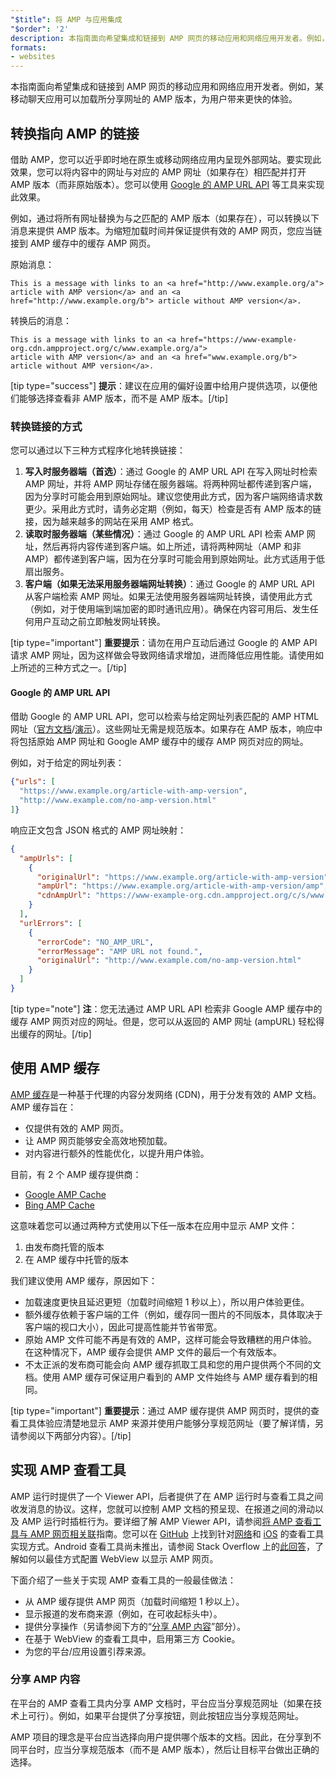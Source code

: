 ```yaml
---
"$title": 将 AMP 与应用集成
"$order": '2'
description: 本指南面向希望集成和链接到 AMP 网页的移动应用和网络应用开发者。例如，某移动聊天应用…
formats:
- websites
---
```


本指南面向希望集成和链接到 AMP 网页的移动应用和网络应用开发者。例如，某移动聊天应用可以加载所分享网址的 AMP 版本，为用户带来更快的体验。

## 转换指向 AMP 的链接

借助 AMP，您可以近乎即时地在原生或移动网络应用内呈现外部网站。要实现此效果，您可以将内容中的网址与对应的 AMP 网址（如果存在）相匹配并打开 AMP 版本（而非原始版本）。您可以使用 [Google 的 AMP URL API](https://developers.google.com/amp/cache/use-amp-url) 等工具来实现此效果。

例如，通过将所有网址替换为与之匹配的 AMP 版本（如果存在），可以转换以下消息来提供 AMP 版本。为缩短加载时间并保证提供有效的 AMP 网页，您应当链接到 AMP 缓存中的缓存 AMP 网页。

原始消息：

```text
This is a message with links to an <a href="http://www.example.org/a">
article with AMP version</a> and an <a href="http://www.example.org/b"> article without AMP version</a>.
```

转换后的消息：

```text
This is a message with links to an <a href="https://www-example-org.cdn.ampproject.org/c/www.example.org/a">
article with AMP version</a> and an <a href="www.example.org/b"> article without AMP version</a>.
```

[tip type="success"] <strong>提示</strong>：建议在应用的偏好设置中给用户提供选项，以便他们能够选择查看非 AMP 版本，而不是 AMP 版本。[/tip]

### 转换链接的方式

您可以通过以下三种方式程序化地转换链接：

1. **写入时服务器端（首选）**：通过 Google 的 AMP URL API 在写入网址时检索 AMP 网址，并将 AMP 网址存储在服务器端。将两种网址都传递到客户端，因为分享时可能会用到原始网址。建议您使用此方式，因为客户端网络请求数更少。采用此方式时，请务必定期（例如，每天）检查是否有 AMP 版本的链接，因为越来越多的网站在采用 AMP 格式。
2. **读取时服务器端（某些情况）**：通过 Google 的 AMP URL API 检索 AMP 网址，然后再将内容传递到客户端。如上所述，请将两种网址（AMP 和非 AMP）都传递到客户端，因为在分享时可能会用到原始网址。此方式适用于低扇出服务。
3. **客户端（如果无法采用服务器端网址转换）**：通过 Google 的 AMP URL API 从客户端检索 AMP 网址。如果无法使用服务器端网址转换，请使用此方式（例如，对于使用端到端加密的即时通讯应用）。确保在内容可用后、发生任何用户互动之前立即触发网址转换。

[tip type="important"] <strong>重要提示</strong>：请勿在用户互动后通过 Google 的 AMP API 请求 AMP 网址，因为这样做会导致网络请求增加，进而降低应用性能。请使用如上所述的三种方式之一。[/tip]

#### Google 的 AMP URL API

借助 Google 的 AMP URL API，您可以检索与给定网址列表匹配的 AMP HTML 网址（[官方文档](https://developers.google.com/amp/cache/use-amp-url)/[演示](../../../documentation/examples/documentation/Using_the_AMP_URL_API.html)）。这些网址无需是规范版本。如果存在 AMP 版本，响应中将包括原始 AMP 网址和 Google AMP 缓存中的缓存 AMP 网页对应的网址。

例如，对于给定的网址列表：

```json
{"urls": [
  "https://www.example.org/article-with-amp-version",
  "http://www.example.com/no-amp-version.html"
]}
```

响应正文包含 JSON 格式的 AMP 网址映射：

```json
{
  "ampUrls": [
    {
      "originalUrl": "https://www.example.org/article-with-amp-version",
      "ampUrl": "https://www.example.org/article-with-amp-version/amp",
      "cdnAmpUrl": "https://www-example-org.cdn.ampproject.org/c/s/www.example.org/article-with-amp-version"
    }
  ],
  "urlErrors": [
    {
      "errorCode": "NO_AMP_URL",
      "errorMessage": "AMP URL not found.",
      "originalUrl": "http://www.example.com/no-amp-version.html"
    }
  ]
}
```

[tip type="note"] <strong>注</strong>：您无法通过 AMP URL API 检索非 Google AMP 缓存中的缓存 AMP 网页对应的网址。但是，您可以从返回的 AMP 网址 (ampURL) 轻松得出缓存的网址。[/tip]

## 使用 AMP 缓存

[AMP 缓存](../../../documentation/guides-and-tutorials/learn/amp-caches-and-cors/how_amp_pages_are_cached.md)是一种基于代理的内容分发网络 (CDN)，用于分发有效的 AMP 文档。AMP 缓存旨在：

- 仅提供有效的 AMP 网页。
- 让 AMP 网页能够安全高效地预加载。
- 对内容进行额外的性能优化，以提升用户体验。

目前，有 2 个 AMP 缓存提供商：

- [Google AMP Cache](https://developers.google.com/amp/cache/)
- [Bing AMP Cache](https://www.bing.com/webmaster/help/bing-amp-cache-bc1c884c)

这意味着您可以通过两种方式使用以下任一版本在应用中显示 AMP 文件：

1. 由发布商托管的版本
2. 在 AMP 缓存中托管的版本

我们建议使用 AMP 缓存，原因如下：

- 加载速度更快且延迟更短（加载时间缩短 1 秒以上），所以用户体验更佳。
- 额外缓存依赖于客户端的工件（例如，缓存同一图片的不同版本，具体取决于客户端的视口大小），因此可提高性能并节省带宽。
- 原始 AMP 文件可能不再是有效的 AMP，这样可能会导致糟糕的用户体验。在这种情况下，AMP 缓存会提供 AMP 文件的最后一个有效版本。
- 不太正派的发布商可能会向 AMP 缓存抓取工具和您的用户提供两个不同的文档。使用 AMP 缓存可保证用户看到的 AMP 文件始终与 AMP 缓存看到的相同。

[tip type="important"] <strong>重要提示</strong>：通过 AMP 缓存提供 AMP 网页时，提供的查看工具体验应清楚地显示 AMP 来源并使用户能够分享规范网址（要了解详情，另请参阅以下两部分内容）。[/tip]

## 实现 AMP 查看工具

AMP 运行时提供了一个 Viewer API，后者提供了在 AMP 运行时与查看工具之间收发消息的协议。这样，您就可以控制 AMP 文档的预呈现、在报道之间的滑动以及 AMP 运行时插桩行为。要详细了解 AMP Viewer API，请参阅[将 AMP 查看工具与 AMP 网页相关联](https://github.com/ampproject/amphtml/blob/master/extensions/amp-viewer-integration/integrating-viewer-with-amp-doc-guide.md)指南。您可以在 [GitHub](https://github.com/ampproject/amp-viewer) 上找到针对[网络](https://github.com/ampproject/amp-viewer/blob/master/mobile-web/README.md)和 [iOS](https://github.com/ampproject/amp-viewer/tree/master/ios) 的查看工具实现方式。Android 查看工具尚未推出，请参阅 Stack Overflow 上的[此回答](https://stackoverflow.com/questions/44856759/does-we-need-to-change-anything-in-usual-webpage-loader-for-loading-an-amp-acce/44869038#44869038)，了解如何以最佳方式配置 WebView 以显示 AMP 网页。

下面介绍了一些关于实现 AMP 查看工具的一般最佳做法：

- 从 AMP 缓存提供 AMP 网页（加载时间缩短 1 秒以上）。
- 显示报道的发布商来源（例如，在可收起标头中）。
- 提供分享操作（另请参阅下方的“[分享 AMP 内容](integrate-with-apps.md#sharing-amp-content)”部分）。
- 在基于 WebView 的查看工具中，启用第三方 Cookie。
- 为您的平台/应用设置引荐来源。

### 分享 AMP 内容 <a name="sharing-amp-content"></a>

在平台的 AMP 查看工具内分享 AMP 文档时，平台应当分享规范网址（如果在技术上可行）。例如，如果平台提供了分享按钮，则此按钮应当分享规范网址。

AMP 项目的理念是平台应当选择向用户提供哪个版本的文档。因此，在分享到不同平台时，应当分享规范版本（而不是 AMP 版本），然后让目标平台做出正确的选择。
